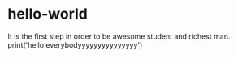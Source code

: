 # hello-world
It is the first step in order to be awesome student and richest man.
print('hello everybodyyyyyyyyyyyyyyy')
